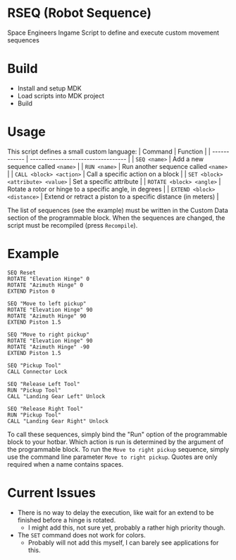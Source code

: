 # RSEQ (Robot Sequence)
Space Engineers Ingame Script to define and execute custom movement sequences

# Build
- Install and setup MDK
- Load scripts into MDK project
- Build

# Usage
This script defines a small custom language:
| Command | Function |
| ------------ | ---------------------------------- |
| `SEQ <name>` | Add a new sequence called `<name>` |
| `RUN <name>` | Run another sequence called `<name>` |
| `CALL <block> <action>` | Call a specific action on a block |
| `SET <block> <attribute> <value>` | Set a specific attribute |
| `ROTATE <block> <angle>` | Rotate a rotor or hinge to a specific angle, in degrees |
| `EXTEND <block> <distance>` | Extend or retract a piston to a specific distance (in meters) |

The list of sequences (see the example) must be written in the Custom Data section of the programmable block.
When the sequences are changed, the script must be recompiled (press `Recompile`).

# Example
```
SEQ Reset
ROTATE "Elevation Hinge" 0
ROTATE "Azimuth Hinge" 0
EXTEND Piston 0

SEQ "Move to left pickup"
ROTATE "Elevation Hinge" 90
ROTATE "Azimuth Hinge" 90
EXTEND Piston 1.5

SEQ "Move to right pickup"
ROTATE "Elevation Hinge" 90
ROTATE "Azimuth Hinge" -90
EXTEND Piston 1.5

SEQ "Pickup Tool"
CALL Connector Lock

SEQ "Release Left Tool"
RUN "Pickup Tool"
CALL "Landing Gear Left" Unlock

SEQ "Release Right Tool"
RUN "Pickup Tool"
CALL "Landing Gear Right" Unlock
```

To call these sequences, simply bind the "Run" option of the programmable block to your hotbar.
Which action is run is determined by the argument of the programmable block.
To run the `Move to right pickup` sequence, simply use the command line parameter `Move to right pickup`.
Quotes are only required when a name contains spaces.

# Current Issues
- There is no way to delay the execution, like wait for an extend to be finished before a hinge is rotated.
	- I might add this, not sure yet, probably a rather high priority though.
- The `SET` command does not work for colors.
	- Probably will not add this myself, I can barely see applications for this.
